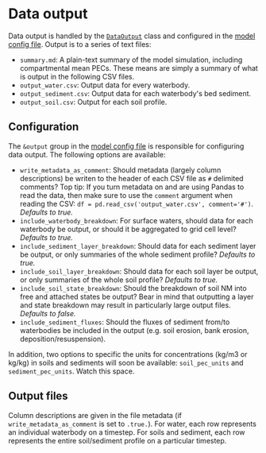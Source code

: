 # Data output

Data output is handled by the [`DataOutput`](../src/Data/DataOutputModule.f90) class and configured in the [model config file](../config/config.example.nml). Output is to a series of text files:

- `summary.md`: A plain-text summary of the model simulation, including compartmental mean PECs. These means are simply a summary of what is output in the following CSV files.
- `output_water.csv`: Output data for every waterbody.
- `output_sediment.csv`: Output data for each waterbody's bed sediment.
- `output_soil.csv`: Output for each soil profile.
<!-- - `output_soil_biota.csv`: Output data for biota in each soil profile. -->
<!-- - `output_water_biota.csv`: Output data for biota in each water body. -->

## Configuration

The `&output` group in the [model config file](../config.example/config.example.nml) is responsible for configuring data output. The following options are available:

- `write_metadata_as_comment`: Should metadata (largely column descriptions) be writen to the header of each CSV file as `#` delimited comments? Top tip: If you turn metadata on and are using Pandas to read the data, then make sure to use the `comment` argument when reading the CSV: `df = pd.read_csv('output_water.csv', comment='#')`. *Defaults to true.* 
- `include_waterbody_breakdown`: For surface waters, should data for each waterbody be output, or should it be aggregated to grid cell level? *Defaults to true.*
- `include_sediment_layer_breakdown`: Should data for each sediment layer be output, or only summaries of the whole sediment profile? *Defaults to true.*
- `include_soil_layer_breakdown`: Should data for each soil layer be output, or only summaries of the whole soil profile? *Defaults to true.*
- `include_soil_state_breakdown`: Should the breakdown of soil NM into free and attached states be output? Bear in mind that outputting a layer and state breakdown may result in particularly large output files. *Defaults to false.*
- `include_sediment_fluxes`: Should the fluxes of sediment from/to waterbodies be included in the output (e.g. soil erosion, bank erosion, deposition/resuspension).

In addition, two options to specific the units for concentrations (kg/m3 or kg/kg) in soils and sediments will soon be available: `soil_pec_units` and `sediment_pec_units`. Watch this space.

## Output files

Column descriptions are given in the file metadata (if `write_metadata_as_comment` is set to `.true.`). For water, each row represents an individual waterbody on a timestep. For soils and sediment, each row represents the entire soil/sediment profile on a particular timestep.
